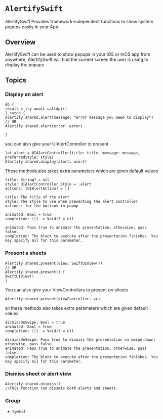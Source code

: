 # ``AlertifySwift``

AlertifySwift Provides framework-independent functions to show system popups easily in your App.

## Overview

AlertifySwift can be used to show popups in your iOS or tvOS app from anywhere, AlertifySwift will find the current screen the user is using to display the popups

## Topics
### Display an alert
```
do {
result = try await callApi()
} catch {
Alertify.shared.alert(message: "error message you need to display")
// OR
Alertify.shared.alert(error: error)

}
```
you can also give your UIAlertController to present
```
let alert = UIAlertController(title: title, message: message, preferredStyle: style)
Alertify.shared.display(alert: alert)
```
These methods also takes extra parameters which are given default values
```
title: String? = nil
style: UIAlertController.Style = .alert
actions: [UIAlertAction] = []

title: The title of the alert
style: The style to use when presenting the alert controller
actions: for the buttons in popup
```

```
animated: Bool = true
completion: (() -> Void)? = nil

animated: Pass true to animate the presentation; otherwise, pass false.
completion: The block to execute after the presentation finishes. You may specify nil for this parameter.
```

### Present a sheets
```
Alertify.shared.present(view: SwiftUIView())
// OR
Alertify.shared.present() {
SwiftUIView()
}
```
You can also give your ViewControllers to present on sheets
```
Alertify.shared.present(viewController: vc)
```
all these methods also takes extra parameters which are given default values
```
dismissOnSwipe: Bool = true
animated: Bool = true
completion: (() -> Void)? = nil

dismissOnSwipe: Pass true to dismiss the presentation on swipe-down; otherwise, pass false.
animated: Pass true to animate the presentation; otherwise, pass false.
completion: The block to execute after the presentation finishes. You may specify nil for this parameter.
```

### Dismiss sheet or alert view 
```
Alertify.shared.dismiss()
//This function can dissmis both alerts and sheets.
```

### Group

- ``Symbol``
